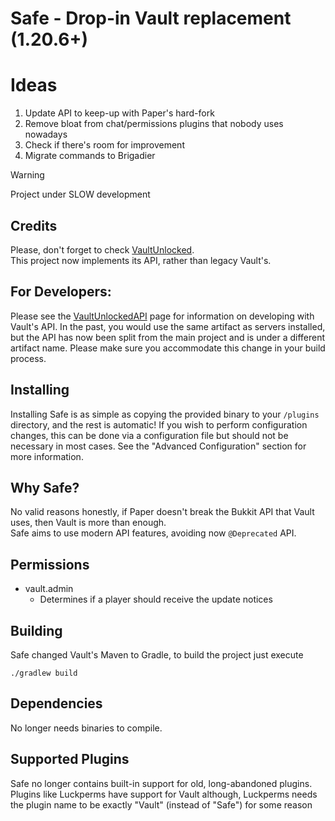 # Safe - Drop-in Vault replacement (1.20.6+)

# Ideas
1. Update API to keep-up with Paper's hard-fork
2. Remove bloat from chat/permissions plugins that nobody uses nowadays
3. Check if there's room for improvement
4. Migrate commands to Brigadier

> [!WARNING]
> Project under SLOW development

## Credits
Please, don't forget to check [VaultUnlocked](https://github.com/TheNewEconomy/VaultUnlockedAPI). \
This project now implements its API, rather than legacy Vault's.

## For Developers:
Please see the [VaultUnlockedAPI](https://github.com/TheNewEconomy/VaultUnlockedAPI) page for
information on developing with Vault's API. In the past, you would use the same
artifact as servers installed, but the API has now been split from the main
project and is under a different artifact name. Please make sure you accommodate
this change in your build process.

## Installing
Installing Safe is as simple as copying the provided binary to your
`/plugins` directory, and the rest is automatic! If you
wish to perform configuration changes, this can be done via a configuration
file but should not be necessary in most cases. See the "Advanced
Configuration" section for more information.

## Why Safe?
No valid reasons honestly, if Paper doesn't break the Bukkit API that Vault uses, then Vault is more than enough. \
Safe aims to use modern API features, avoiding now `@Deprecated` API.

## Permissions
* vault.admin
  - Determines if a player should receive the update notices

## Building
Safe changed Vault's Maven to Gradle, to build the project just execute
```shell
./gradlew build
```

## Dependencies
No longer needs binaries to compile.

## Supported Plugins
Safe no longer contains built-in support for old, long-abandoned plugins.
Plugins like Luckperms have support for Vault although, Luckperms needs the plugin name to be exactly "Vault" (instead of "Safe") for some reason

